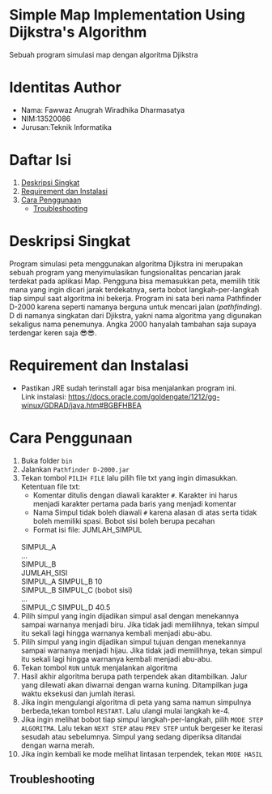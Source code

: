 # Simple Map Implementation Using Dijkstra's Algorithm
Sebuah program simulasi map dengan algoritma Djikstra

# Identitas Author
- Nama: Fawwaz Anugrah Wiradhika Dharmasatya
- NIM:13520086
- Jurusan:Teknik Informatika

# Daftar Isi
1. [Deskripsi Singkat](#deskripsi-singkat)
2. [Requirement dan Instalasi](#requirement-dan-instalasi)
3. [Cara Penggunaan](#cara-penggunaan)
   - [Troubleshooting](#troubleshooting)

# Deskripsi Singkat
Program simulasi peta menggunakan algoritma Djikstra ini merupakan sebuah program yang menyimulasikan fungsionalitas pencarian jarak terdekat pada aplikasi Map. Pengguna bisa memasukkan peta, memilih titik mana yang ingin dicari jarak terdekatnya, serta bobot langkah-per-langkah tiap simpul saat algoritma ini bekerja. Program ini sata beri nama Pathfinder D-2000 karena seperti namanya berguna untuk mencari jalan (*pathfinding*). D di namanya singkatan dari Djikstra, yakni nama algoritma yang digunakan sekaligus nama penemunya. Angka 2000 hanyalah tambahan saja supaya terdengar keren saja 😎😎.

# Requirement dan Instalasi
- Pastikan JRE sudah terinstall agar bisa menjalankan program ini. <br> Link instalasi: https://docs.oracle.com/goldengate/1212/gg-winux/GDRAD/java.htm#BGBFHBEA

# Cara Penggunaan
1. Buka folder `bin`
2. Jalankan `Pathfinder D-2000.jar`
3. Tekan tombol `PILIH FILE` lalu pilih file txt yang ingin dimasukkan. Ketentuan file txt:
   - Komentar ditulis dengan diawali karakter `#`. Karakter ini harus menjadi karakter pertama pada baris yang menjadi komentar
   - Nama Simpul tidak boleh diawali `#` karena alasan di atas serta tidak boleh memiliki spasi. Bobot sisi boleh berupa pecahan
   - Format isi file:
   JUMLAH_SIMPUL
   <br>
   SIMPUL_A
   <br>
   ...<br>SIMPUL_B<br>JUMLAH_SISI<br>SIMPUL_A SIMPUL_B 10<br>SIMPUL_B SIMPUL_C (bobot sisi)<br>...<br>SIMPUL_C SIMPUL_D 40.5<br>
4. Pilih simpul yang ingin dijadikan simpul asal dengan menekannya sampai warnanya menjadi biru. Jika tidak jadi memilihnya, tekan simpul itu sekali lagi hingga warnanya kembali menjadi abu-abu.
5. Pilih simpul yang ingin dijadikan simpul tujuan dengan menekannya sampai warnanya menjadi hijau. Jika tidak jadi memilihnya, tekan simpul itu sekali lagi hingga warnanya kembali menjadi abu-abu.
6. Tekan tombol `RUN` untuk menjalankan algoritma
7. Hasil akhir algoritma berupa path terpendek akan ditambilkan. Jalur yang dilewati akan diwarnai dengan warna kuning. Ditampilkan juga waktu eksekusi dan jumlah iterasi.
8. Jika ingin mengulangi algoritma di peta yang sama namun simpulnya berbeda,tekan tombol `RESTART`. Lalu ulangi mulai langkah ke-4.
9. Jika ingin melihat bobot tiap simpul langkah-per-langkah, pilih `MODE STEP ALGORITMA`. Lalu tekan `NEXT STEP` atau `PREV STEP` untuk bergeser ke iterasi sesudah atau sebelumnya. Simpul yang sedang diperiksa ditandai dengan warna merah.
10. Jika ingin kembali ke mode melihat lintasan terpendek, tekan `MODE HASIL`
 ## Troubleshooting

